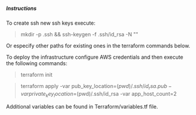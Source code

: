 ##### Instructions 

To create ssh new ssh keys execute:
>mkdir -p .ssh && ssh-keygen -f .ssh/id_rsa -N ""

Or especify other paths for existing ones in the terraform commands below.

To deploy the infrastructure configure AWS credentials and then execute the following commands:
>terraform init

>terraform apply -var pub_key_location=$(pwd)/.ssh/id_rsa.pub -var private_key_location=$(pwd)/.ssh/id_rsa -var app_host_count=2

Additional variables can be found in Terraform/variables.tf file.
